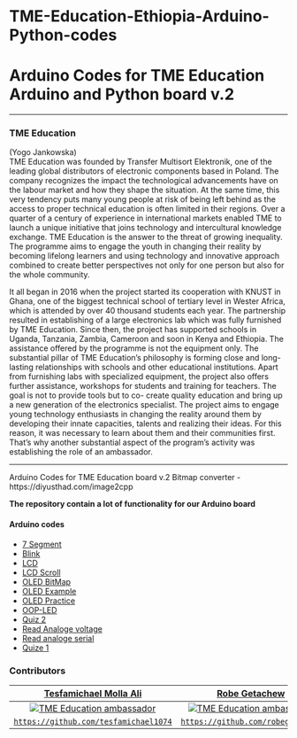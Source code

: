 # TME-Education-Ethiopia-Arduino-Python-codes
Arduino Codes for TME Education Arduino and Python board v.2
=======
<hr>

### TME Education 
(Yogo Jankowska) <br>
TME Education was founded by Transfer Multisort Elektronik, one of the leading
global distributors of electronic components based in Poland. The company
recognizes the impact the technological advancements have on the labour market
and how they shape the situation. At the same time, this very tendency puts
many young people at risk of being left behind as the access to proper technical
education is often limited in their regions. Over a quarter of a century of
experience in international markets enabled TME to launch a unique initiative
that joins technology and intercultural knowledge exchange. TME Education is
the answer to the threat of growing inequality. The programme aims to engage
the youth in changing their reality by becoming lifelong learners and using
technology and innovative approach combined to create better perspectives not
only for one person but also for the whole community.

It all began in 2016 when the project started its cooperation with KNUST in
Ghana, one of the biggest technical school of tertiary level in Wester Africa,
which is attended by over 40 thousand students each year. The partnership
resulted in establishing of a large electronics lab which was fully furnished by
TME Education. Since then, the project has supported schools in Uganda,
Tanzania, Zambia, Cameroon and soon in Kenya and Ethiopia. The assistance
offered by the programme is not the equipment only. The substantial pillar of
TME Education’s philosophy is forming close and long-lasting relationships with
schools and other educational institutions. Apart from furnishing labs with
specialized equipment, the project also offers further assistance, workshops for
students and training for teachers. The goal is not to provide tools but to co-
create quality education and bring up a new generation of the electronics
specialist. The project aims to engage young technology enthusiasts in changing
the reality around them by developing their innate capacities, talents and realizing
their ideas. For this reason, it was necessary to learn about them and
their communities first. That’s why another substantial aspect of the program’s
activity was establishing the role of an ambassador.

<hr>
Arduino Codes for TME Education board v.2
Bitmap converter - https://diyusthad.com/image2cpp

**The repository contain a lot of functionality for our Arduino board**


#### Arduino codes
* [7 Segment](https://github.com/Tesfamichael1074/TME-Education-Ethiopia-codes/blob/master/Arduino/7Segment/7Segment.ino)
* [Blink](https://github.com/Tesfamichael1074/TME-Education-Ethiopia-codes/blob/master/Arduino/Blink/Blink.ino)
* [LCD](https://github.com/Tesfamichael1074/TME-Education-Ethiopia-codes/tree/master/Arduino/LCD)
* [LCD Scroll](https://github.com/Tesfamichael1074/TME-Education-Ethiopia-codes/blob/master/Arduino/LCD_scroll/LCD_scroll.ino)
* [OLED BitMap](https://github.com/Tesfamichael1074/TME-Education-Ethiopia-codes/tree/master/Arduino/OLED-example1)
* [OLED Example](https://github.com/Tesfamichael1074/TME-Education-Ethiopia-codes/blob/master/Arduino/OLED-example1/OLED-example1.ino)
* [OLED Practice](https://github.com/Tesfamichael1074/TME-Education-Ethiopia-codes/blob/master/Arduino/OLED-practice/OLED-practice.ino)
* [OOP-LED](https://github.com/Tesfamichael1074/TME-Education-Ethiopia-codes/blob/master/Arduino/OOP-LED/OOP-LED.ino)
* [Quiz 2](https://github.com/Tesfamichael1074/TME-Education-Ethiopia-codes/blob/master/Arduino/Quiz2/Quiz2.ino)
* [Read Analoge voltage](https://github.com/Tesfamichael1074/TME-Education-Ethiopia-codes/blob/master/Arduino/Read_analong_voltage/Read_analong_voltage.ino)
* [Read analoge serial](https://github.com/Tesfamichael1074/TME-Education-Ethiopia-codes/blob/master/Arduino/analog_read_serial/analog_read_serial.ino)
* [Quize 1](https://github.com/Tesfamichael1074/TME-Education-Ethiopia-codes/blob/master/Arduino/quize/quize.ino)




### Contributors

| <a href="https://github.com/tesfamichael1074" target="_blank">**Tesfamichael Molla Ali**</a> | <a href="https://github.com/robegetachew" target="_blank">**Robe Getachew**</a> | 
| :---: |:---:| 
| [![TME Education ambassador](https://lh3.googleusercontent.com/ydNKXvL8HrlqWy1Be68ya_xhejXPx_c9P9z8BoGfRYy7Gp0Rj2hhqZXVVd5SHu_leBOkNutSzfDPYXgzA8NEArilhZNsvYPrQykRhiwnGBrxXeBLYwXtTeFBtzjquxI-jKqam828nPK4wrGMJof8qDcPLoTDmoaotYYZRXohEUsmpCecRdFGALgu6Dby3-6J3Nzi518dxKVDpU0Rz4bQKYWDO8FErt-5X7qTmsmeHVq4ZQo-bglcWAqvBhSpjFKivQPKlOdU91P-MIp0XIYIQN1Mnq5fW_nl9p7GPRFk-ajAyjsTNAr1Lit-8rc92RAPif4xaFsM2JfbuIn5BzvpHhDwHT9XhUJdIW-OCr0yNglBbk3QeMo8Hn7KX8WIaJe9IdUmQb06-7Yo8U32mT_f4ouedIaVoZYDJgm4KhJ14iDI1Et_5_WXrRlVGeO_QoY2aiVUmP8bib2f8j1It7ypyVLS6EpWjPRwEjOnkbVwChaskUcJmSAFwr-4SX-9R0pQ6etf719GLp6BxHjd9fvke2gl95JKh_gEaLgX4nRvG9BFo2jfaofeC0-SbaAqxU3kOXXdo5JuD4ko2lOcfNO-vlFLUhsiRA1Vlm2b9mtJ71jtbkdjl3qiqfzQ0xbg6AKOhnv_ZYi0pBCCfuwxLy9DLdqeVtEiTYtLM3NvUuEH9iLvglBVbSztuw=w908-h951-no)](https://github.com/tesfamichael1074) | [![TME Education ambassador](https://lh3.googleusercontent.com/5uKiFuVDiTqq7dW9sHMIEiuwJFG-oiAkV7n2OJDS59ARQRSIM-aUcX1ftbUqpi8lQIc1OQ0BB79xFteQE31VNFzayT3LKgTaaHxgtIEsFolejNXiGP32VgKdYIYm3QC_-_QiWX9ZjNrye1hVQJzAAvDjvFs3odhVgnUrX2NvRCopSZ0Q715jZwpkoGuTNRpDbCCuB82AIGKnfIlCpxV5_xMB_bs5mGGm6RiVpEnTi8Z5HaSmmO0jDMA41_mWyDoyC3ihT4dVOaQO1BdKbmLWg5mN_ln5LmS6eM-PeLwDduZeJBjZ-3bqR21HeUBD4nRZDOC2B8zRL13MYGyi2PJTXTauIrY7F6tQrG7ChujUUAScVMQ0gawsI9bpVSQ4pPGXrSyhSrPTgu9HNZe_sV0rJXyEIPHOnjfHUOadm9bcbQQoYFBDGqNxIhDlUjt7nBkDwI023IzGcuiHW9B2QaY8-QPA8me8gjqRtFmEL13rP0I0ZKQKh9OES31vRaeVCpZijQbqkrJaXzXHy17uzNvtsuNoTY4hRNmIa38weWQG-CKkxCX5IThrr1AnLqGwqkG2FK3YXe3RcKIGLpwvPVxZtSHiDTMm_Qqp-6N4DodKpCYGhzzmYZNifSlGCD9roSdwRt39ktiRcl5AlLMNkNR2uj4GS0FCZ_xmZjLXFxoHtKQtyJVdVp1iwg=w570-h578-no)](https://github.com/robegetachew)  |
| <a href="https://github.com/robegetachew" target="_blank">`https://github.com/tesfamichael1074`</a> | <a href="https://github.com/robegetachew" target="_blank">`https://github.com/robegetachew`</a> |
